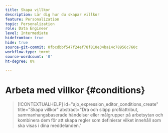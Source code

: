 ```yaml
---
title: Skapa villkor
description: Lär dig hur du skapar villkor
feature: Personalization
topic: Personalization
role: Data Engineer
level: Intermediate
hidefromtoc: true
hide: true
source-git-commit: 0fbcdbbf547f24ef78f810e34ba14c78956c760c
workflow-type: tm+mt
source-wordcount: '0'
ht-degree: 0%

---
```



# Arbeta med villkor {#conditions}

>[!CONTEXTUALHELP]
>id="ajo_expression_editor_conditions_create"
>title="Skapa villkor"
>abstract="Dra och släpp profilattribut, sammanhangsbaserade händelser eller målgrupper på arbetsytan och kombinera dem för att skapa regler som definierar vilket innehåll som ska visas i dina meddelanden."
